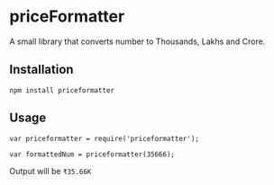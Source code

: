 # priceFormatter

A small library that converts number to Thousands, Lakhs and Crore.

## Installation

  `npm install priceformatter`

## Usage

    var priceformatter = require('priceformatter');

    var formattedNum = priceformatter(35666);


  Output will be `₹35.66K`
